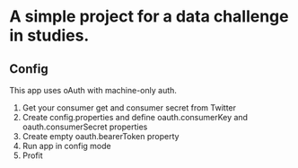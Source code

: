 # A simple project for a data challenge in studies.

## Config
This app uses oAuth with machine-only auth.

1. Get your consumer get and consumer secret from Twitter
2. Create config.properties and define oauth.consumerKey and oauth.consumerSecret properties
3. Create empty oauth.bearerToken property
4. Run app in config mode
5. Profit
